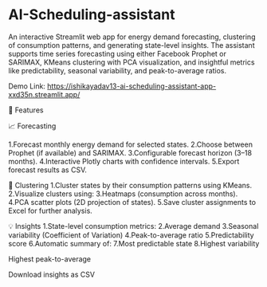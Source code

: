 # AI-Scheduling-assistant

An interactive Streamlit web app for energy demand forecasting, clustering of consumption patterns, and generating state-level insights. The assistant supports time series forecasting using either Facebook Prophet or SARIMAX, KMeans clustering with PCA visualization, and insightful metrics like predictability, seasonal variability, and peak-to-average ratios.

Demo Link: https://ishikayadav13-ai-scheduling-assistant-app-xxd35n.streamlit.app/

🚀 Features

📈 Forecasting

1.Forecast monthly energy demand for selected states. 2.Choose between Prophet (if available) and SARIMAX. 3.Configurable forecast horizon (3–18 months). 4.Interactive Plotly charts with confidence intervals. 5.Export forecast results as CSV.

🧭 Clustering 1.Cluster states by their consumption patterns using KMeans. 2.Visualize clusters using: 3.Heatmaps (consumption across months). 4.PCA scatter plots (2D projection of states). 5.Save cluster assignments to Excel for further analysis.

💡 Insights 1.State-level consumption metrics: 2.Average demand 3.Seasonal variability (Coefficient of Variation) 4.Peak-to-average ratio 5.Predictability score 6.Automatic summary of: 7.Most predictable state 8.Highest variability

Highest peak-to-average

Download insights as CSV
